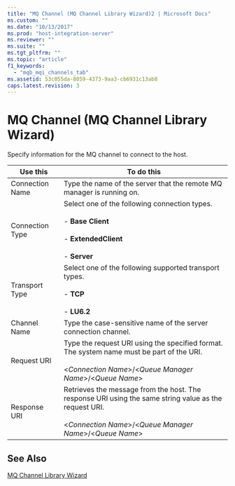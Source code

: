 ```yaml
---
title: "MQ Channel (MQ Channel Library Wizard)2 | Microsoft Docs"
ms.custom: ""
ms.date: "10/13/2017"
ms.prod: "host-integration-server"
ms.reviewer: ""
ms.suite: ""
ms.tgt_pltfrm: ""
ms.topic: "article"
f1_keywords: 
  - "mqb_mqi_channels_tab"
ms.assetid: 53c055da-8059-4373-9aa3-cb6931c13ab8
caps.latest.revision: 3
---
```

# MQ Channel (MQ Channel Library Wizard)
Specify information for the MQ channel to connect to the host.  
  
|Use this|To do this|  
|--------------|----------------|  
|Connection Name|Type the name of the server that the remote MQ manager is running on.|  
|Connection Type|Select one of the following connection types.<br /><br /> -   **Base Client**<br /><br /> -   **ExtendedClient**<br /><br /> -   **Server**|  
|Transport Type|Select one of the following supported transport types.<br /><br /> -   **TCP**<br /><br /> -   **LU6.2**|  
|Channel Name|Type the case-sensitive name of the server connection channel.|  
|Request URI|Type the request URI using the specified format. The system name must be part of the URI.<br /><br /> \<*Connection Name*>/\<*Queue Manager Name*>/\<*Queue Name*>|  
|Response URI|Retrieves the message from the host. The response URI using the same string value as the request URI.<br /><br /> \<*Connection Name*>/\<*Queue Manager Name*>/\<*Queue Name*>|  
  
## See Also  
 [MQ Channel Library Wizard](../core/mq-channel-library-wizard.md)